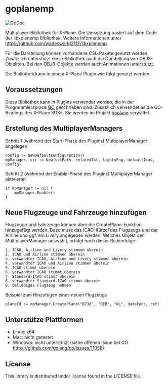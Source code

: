 # goplanemp
[![GoDoc](https://godoc.org/github.com/abieberbach/goplanemp?status.svg)](https://godoc.org/github.com/abieberbach/goplanemp)

Multiplayer-Bibliothek für X-Plane.
Die Umsetzung basiert auf dem Code der libxplanemp Bibliothek.
Weitere Informationen unter https://github.com/wadesworld2112/libxplanemp.

Für die Darstellung können vorhandene CSL-Pakete genutzt werden. Zusätzlich unterstützt diese Bibliothek auch die Darstellung von OBJ8-Objekten.
Bei den OBJ8-Objekte werden auch Animationen unterstützt.

Die Bibliothek kann in einem X-Plane Plugin wie folgt genutzt werden:

## Voraussetzungen

Diese Bibliothek kann in Plugins verwendet werden, die in der Programmiersprace [GO](http://www.golang.org) geschrieben sind.
Zusätzlich verwendet es die GO-Bindings des X-Plane SDKs. Sie werden im Projekt [goplane](https://github.com/abieberbach/goplane) verwaltet.

## Erstellung des MultiplayerManagers

Schritt 1 (während der Start-Phase des Plugins) MultiplayerManager angelegen

```
config := NewDefaultConfiguration()
mpManager, err := New(cslPath, relatedTxt, lightsPng, defaultIcao, config)
```

Schritt 2 (während der Enable-Phase des Plugins) MultiplayerManager aktivieren

```
if mpManager != nil {
	mpManager.Enable()
}
```

## Neue Flugzeuge und Fahrzeuge hinzufügen

Flugzeuge und Fahrzeuge können über die CreatePlane-Funktion hinzugefügt werden. Dazu muss das ICAO-Kürzel des Flugzeugs und der Airline und ggf. ein Livery angegeben werden.
Welches Objekt der MultiplayerManager auswählt, erfolgt nach dieser Reihenfolge:

	1. ICAO, Airline und Livery stimmen überein
	2. ICAO und Airline stimmen überein
	3. verwandter ICAO, Airline und Livery stimmen überein
	4. verwandter ICAO und Airline stimmen überein
	5. ICAO stimmt überein
	6. verwandter ICAO stimmt überein
	7. Standard-ICAO stimmt überein
	8. verwandter Standard-ICAO stimmt überein
	9. beliebiges Flugzeug nehmen

Beispiel zum Hinzufügen eines neuen Flugzeugs

```
planeId := mpManager.CreatePlane("B738", "BER", "WL", dataFunc, ref)
```

## Unterstütze Plattformen

- Linux: x64
- Mac: nicht getestet
- Windows: nicht unterstützt (siehe offenen Issue bei GO https://github.com/golang/go/issues/11058)

## License
This library is distributed under license found in the LICENSE file.